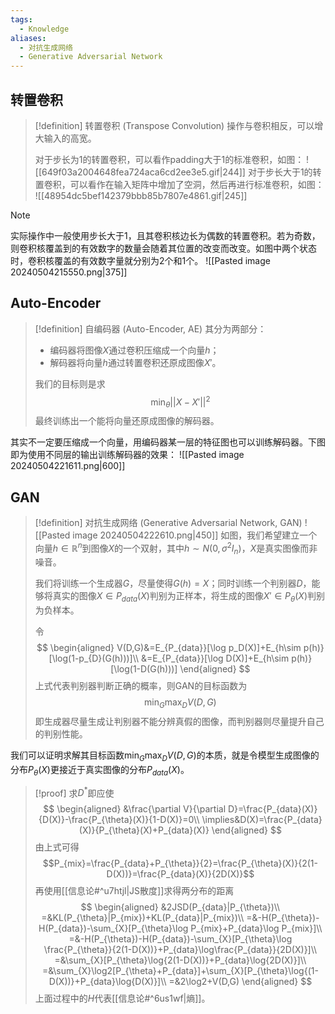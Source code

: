 ```yaml
---
tags:
  - Knowledge
aliases:
  - 对抗生成网络
  - Generative Adversarial Network
---
```

## 转置卷积
> [!definition] 转置卷积 (Transpose Convolution)
> 操作与卷积相反，可以增大输入的高宽。
> 
> 对于步长为1的转置卷积，可以看作padding大于1的标准卷积，如图：
> ![[649f03a2004648fea724aca6cd2ee3e5.gif|244]]
> 对于步长大于1的转置卷积，可以看作在输入矩阵中增加了空洞，然后再进行标准卷积，如图：
> ![[48954dc5bef142379bbb85b7807e4861.gif|245]]

> [!note] 
> 实际操作中一般使用步长大于1，且其卷积核边长为偶数的转置卷积。若为奇数，则卷积核覆盖到的有效数字的数量会随着其位置的改变而改变。如图中两个状态时，卷积核覆盖的有效数字量就分别为2个和1个。
> ![[Pasted image 20240504215550.png|375]]
## Auto-Encoder
> [!definition] 自编码器 (Auto-Encoder, AE)
> 其分为两部分：
> - 编码器将图像$X$通过卷积压缩成一个向量$h$；
> - 解码器将向量$h$通过转置卷积还原成图像$X'$。
> 
> 我们的目标则是求
> $$\min_{\theta}||X-X'||^2$$
> 最终训练出一个能将向量还原成图像的解码器。

其实不一定要压缩成一个向量，用编码器某一层的特征图也可以训练解码器。下图即为使用不同层的输出训练解码器的效果：
![[Pasted image 20240504221611.png|600]]
## GAN
> [!definition] 对抗生成网络 (Generative Adversarial Network, GAN)
> ![[Pasted image 20240504222610.png|450]]
> 如图，我们希望建立一个向量$h\in\mathbb{R}^n$到图像$X$的一个双射，其中$h\sim N(0,\sigma^2I_n)$，$X$是真实图像而非噪音。
> 
> 我们将训练一个生成器$G$，尽量使得$G(h)=X$；同时训练一个判别器$D$，能够将真实的图像$X\in P_{data}(X)$判别为正样本，将生成的图像$X'\in P_{\theta}(X)$判别为负样本。
> 
> 令
> $$
> \begin{aligned}
> V(D,G)&=E_{P_{data}}[\log p_D(X)]+E_{h\sim p(h)}[\log(1-p_{D}(G(h)))]\\
> &=E_{P_{data}}[\log D(X)]+E_{h\sim p(h)}[\log(1-D(G(h)))]
> \end{aligned}
> $$
> 上式代表判别器判断正确的概率，则GAN的目标函数为
> $$\min_{G}\max_{D}V(D,G)$$
> 即生成器尽量生成让判别器不能分辨真假的图像，而判别器则尽量提升自己的判别性能。

我们可以证明求解其目标函数$\min_{G}\max_{D}V(D,G)$的本质，就是令模型生成图像的分布$P_{\theta}(X)$更接近于真实图像的分布$P_{data}(X)$。
> [!proof] 
> 求$D^*$即应使
> $$
> \begin{aligned}
> &\frac{\partial V}{\partial D}=\frac{P_{data}(X)}{D(X)}-\frac{P_{\theta}(X)}{1-D(X)}=0\\
> \implies&D(X)=\frac{P_{data}(X)}{P_{\theta}(X)+P_{data}(X)}
> \end{aligned}
> $$
> 由上式可得
> $$P_{mix}=\frac{P_{data}+P_{\theta}}{2}=\frac{P_{\theta}(X)}{2(1-D(X))}=\frac{P_{data}(X)}{2D(X)}$$
> 再使用[[信息论#^u7htjl|JS散度]]求得两分布的距离
> $$
> \begin{aligned}
> &2JSD(P_{data}|P_{\theta})\\
> =&KL(P_{\theta}|P_{mix})+KL(P_{data}|P_{mix})\\
> =&-H(P_{\theta})-H(P_{data})-\sum_{X}[P_{\theta}\log P_{mix}+P_{data}\log P_{mix}]\\
> =&-H(P_{\theta})-H(P_{data})-\sum_{X}[P_{\theta}\log \frac{P_{\theta}}{2(1-D(X))}+P_{data}\log\frac{P_{data}}{2D(X)}]\\
> =&\sum_{X}[P_{\theta}\log{2(1-D(X))}+P_{data}\log{2D(X)}]\\
> =&\sum_{X}\log2[P_{\theta}+P_{data}]+\sum_{X}[P_{\theta}\log{(1-D(X))}+P_{data}\log{D(X)}]\\
> =&2\log2+V(D,G)
> \end{aligned}
> $$
> 上面过程中的$H$代表[[信息论#^6us1wf|熵]]。
